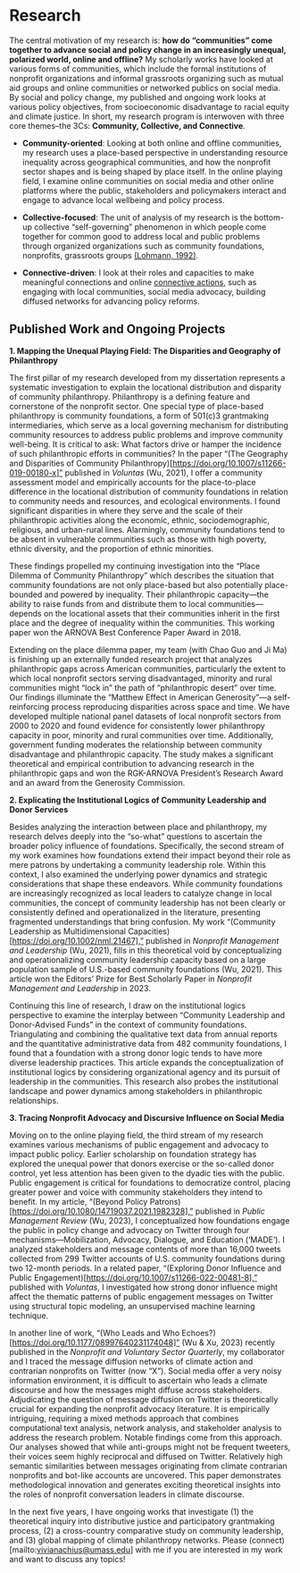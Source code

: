 # Research

The central motivation of my research is: **how do “communities” come together to advance social and policy change in an increasingly unequal, polarized world, online and offline?** My scholarly works have looked at various forms of communities, which include the formal institutions of nonprofit organizations and informal grassroots organizing such as mutual aid groups and online communities or networked publics on social media. By social and policy change, my published and ongoing work looks at various policy objectives, from socioeconomic disadvantage to racial equity and climate justice. In short, my research program is interwoven with three core themes–the 3Cs: **Community, Collective, and Connective**. 

* **Community-oriented**: Looking at both online and offline communities, my research uses a place-based perspective in understanding resource inequality across geographical communities, and how the nonprofit sector shapes and is being shaped by place itself. In the online playing field, I examine online communities on social media and other online platforms where the public, stakeholders and policymakers interact and engage to advance local wellbeing and policy process.

* **Collective-focused**: The unit of analysis of my research is the bottom-up collective “self-governing” phenomenon in which people come together for common good to address local and public problems through organized organizations such as community foundations, nonprofits, grassroots groups [(Lohmann, 1992)](https://journals.sagepub.com/doi/pdf/10.1177/089976409202100308?casa_token=Qo-25JS7Hd8AAAAA:Bn8sVo2IwKZVLJZG4_KaPUROHv-JT0RGnZ_NzWjK1UDp1sdA1boPQ-jTtQvjOCev6xOnLvgRLKFk).

* **Connective-driven**: I look at their roles and capacities to make meaningful connections and online [connective actions](https://www.tandfonline.com/doi/pdf/10.1080/1369118X.2012.670661?casa_token=4gvQS7S8IGYAAAAA:loshlKFSEc5460Zj3dVVKBj1xC1fYhfiKs8F--7BHsQC3pT85GPgWTE0d_nMq0aQRhH3l9uEjSSF), such as engaging with local communities, social media advocacy, building diffused networks for advancing policy reforms.


## Published Work and Ongoing Projects

**1.	Mapping the Unequal Playing Field: The Disparities and Geography of Philanthropy**
   
The first pillar of my research developed from my dissertation represents a systematic investigation to explain the locational distribution and disparity of community philanthropy. Philanthropy is a defining feature and cornerstone of the nonprofit sector. One special type of place-based philanthropy is community foundations, a form of 501(c)3 grantmaking intermediaries, which serve as a local governing mechanism for distributing community resources to address public problems and improve community well-being. It is critical to ask: What factors drive or hamper the incidence of such philanthropic efforts in communities? In the paper “(The Geography and Disparities of Community Philanthropy)[https://doi.org/10.1007/s11266-019-00180-x]” published in _Voluntas_ (Wu, 2021), I offer a community assessment model and empirically accounts for the place-to-place difference in the locational distribution of community foundations in relation to community needs and resources, and ecological environments. I found significant disparities in where they serve and the scale of their philanthropic activities along the economic, ethnic, sociodemographic, religious, and urban-rural lines. Alarmingly, community foundations tend to be absent in vulnerable communities such as those with high poverty, ethnic diversity, and the proportion of ethnic minorities.

These findings propelled my continuing investigation into the “Place Dilemma of Community Philanthropy” which describes the situation that community foundations are not only place-based but also potentially place-bounded and powered by inequality. Their philanthropic capacity—the ability to raise funds from and distribute them to local communities—depends on the locational assets that their communities inherit in the first place and the degree of inequality within the communities. This working paper won the ARNOVA Best Conference Paper Award in 2018. 

Extending on the place dilemma paper, my team (with Chao Guo and Ji Ma) is finishing up an externally funded research project that analyzes philanthropic gaps across American communities, particularly the extent to which local nonprofit sectors serving disadvantaged, minority and rural communities might “lock in” the path of “philanthropic desert” over time. Our findings illuminate the “Matthew Effect in American Generosity”—a self-reinforcing process reproducing disparities across space and time. We have developed multiple national panel datasets of local nonprofit sectors from 2000 to 2020 and found evidence for consistently lower philanthropy capacity in poor, minority and rural communities over time. Additionally, government funding moderates the relationship between community disadvantage and philanthropic capacity. The study makes a significant theoretical and empirical contribution to advancing research in the philanthropic gaps and won the RGK-ARNOVA President’s Research Award and an award from the Generosity Commission. 

**2.	Explicating the Institutional Logics of Community Leadership and Donor Services**

Besides analyzing the interaction between place and philanthropy, my research delves deeply into the “so-what” questions to ascertain the broader policy influence of foundations. Specifically, the second stream of my work examines how foundations extend their impact beyond their role as mere patrons by undertaking a community leadership role. Within this context, I also examined the underlying power dynamics and strategic considerations that shape these endeavors.  While community foundations are increasingly recognized as local leaders to catalyze change in local communities, the concept of community leadership has not been clearly or consistently defined and operationalized in the literature, presenting fragmented understandings that bring confusion. My work “(Community Leadership as Multidimensional Capacities)[https://doi.org/10.1002/nml.21467],” published in _Nonprofit Management and Leadership_ (Wu, 2021), fills in this theoretical void by conceptualizing and operationalizing community leadership capacity based on a large population sample of U.S.-based community foundations (Wu, 2021). This article won the Editors’ Prize for Best Scholarly Paper in _Nonprofit Management and Leadership_ in 2023.

Continuing this line of research, I draw on the institutional logics perspective to examine the interplay between “Community Leadership and Donor-Advised Funds” in the context of community foundations. Triangulating and combining the qualitative text data from annual reports and the quantitative administrative data from 482 community foundations, I found that a foundation with a strong donor logic tends to have more diverse leadership practices. This article expands the conceptualization of institutional logics by considering organizational agency and its pursuit of leadership in the communities. This research also probes the institutional landscape and power dynamics among stakeholders in philanthropic relationships.

**3.	Tracing Nonprofit Advocacy and Discursive Influence on Social Media**

Moving on to the online playing field, the third stream of my research examines various mechanisms of public engagement and advocacy to impact public policy. Earlier scholarship on foundation strategy has explored the unequal power that donors exercise or the so-called donor control, yet less attention has been given to the dyadic ties with the public. Public engagement is critical for foundations to democratize control, placing greater power and voice with community stakeholders they intend to benefit. In my article, “(Beyond Policy Patrons)[https://doi.org/10.1080/14719037.2021.1982328],” published in _Public Management Review_ (Wu, 2023), I conceptualized how foundations engage the public in policy change and advocacy on Twitter through four mechanisms—Mobilization, Advocacy, Dialogue, and Education (‘MADE’). I analyzed stakeholders and message contents of more than 16,000 tweets collected from 299 Twitter accounts of U.S. community foundations during two 12-month periods.  In a related paper, “(Exploring Donor Influence and Public Engagement)[https://doi.org/10.1007/s11266-022-00481-8],” published with _Voluntas_, I investigated how strong donor influence might affect the thematic patterns of public engagement messages on Twitter using structural topic modeling, an unsupervised machine learning technique. 

In another line of work, “(Who Leads and Who Echoes?)[https://doi.org/10.1177/08997640231174048]” (Wu & Xu, 2023) recently published in the _Nonprofit and Voluntary Sector Quarterly_, my collaborator and I traced the message diffusion networks of climate action and contrarian nonprofits on Twitter (now “X”). Social media offer a very noisy information environment, it is difficult to ascertain who leads a climate discourse and how the messages might diffuse across stakeholders. Adjudicating the question of message diffusion on Twitter is theoretically crucial for expanding the nonprofit advocacy literature. It is empirically intriguing, requiring a mixed methods approach that combines computational text analysis, network analysis, and stakeholder analysis to address the research problem. Notable findings come from this approach. Our analyses showed that while anti-groups might not be frequent tweeters, their voices seem highly reciprocal and diffused on Twitter.  Relatively high semantic similarities between messages originating from climate contrarian nonprofits and bot-like accounts are uncovered.  This paper demonstrates methodological innovation and generates exciting theoretical insights into the roles of nonprofit conversation leaders in climate discourse. 

In the next five years, I have ongoing works that investigate (1) the theoretical inquiry into distributive justice and participatory grantmaking process, (2) a cross-country comparative study on community leadership, and (3) global mapping of climate philanthropy networks. Please (connect)[mailto:vivianachius@umass.edu] with me if you are interested in my work and want to discuss any topics! 
